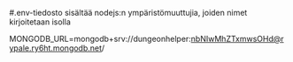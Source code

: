 #.env-tiedosto sisältää nodejs:n ympäristömuuttujia, joiden nimet kirjoitetaan isolla

MONGODB_URL=mongodb+srv://dungeonhelper:nbNIwMhZTxmwsOHd@rypale.ry6ht.mongodb.net/
